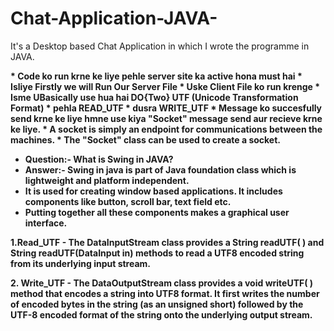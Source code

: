 # Chat-Application-JAVA-
It's a Desktop based Chat Application in which I wrote the programme in JAVA.

<b>
 <p>
 * Code ko run krne ke liye pehle server site ka active hona must hai
 * Isliye Firstly we will Run Our Server File
 * Uske Client File ko run krenge
 * Isme UBasically use hua hai DO{Two} UTF (Unicode Transformation Format)
 * pehla READ_UTF
 * dusra WRITE_UTF
 * Message ko succesfully send krne ke liye hmne use kiya "Socket" message send aur recieve krne ke liye.
 * A socket is simply an endpoint for communications between the machines.
 * The "Socket" class can be used to create a socket.

 * Question:- What is Swing in JAVA?
 * Answer:- Swing in java is part of Java foundation class which is lightweight and platform independent.
 * It is used for creating window based applications. It includes components like button, scroll bar, text field etc.
 * Putting together all these components makes a graphical user interface.
 </p> 
 <p>
 1.Read_UTF - The DataInputStream class provides a String readUTF( ) and String readUTF(DataInput in) methods to
 read a UTF8 encoded string from its underlying input stream.
</p>
<p>
 2. Write_UTF - The DataOutputStream class provides a void writeUTF( ) method that encodes a string into UTF8 format.
 It first writes the number of encoded bytes in the string (as an unsigned short) followed by the UTF-8 encoded format
 of the string onto the underlying output stream.
</p>
</b>

